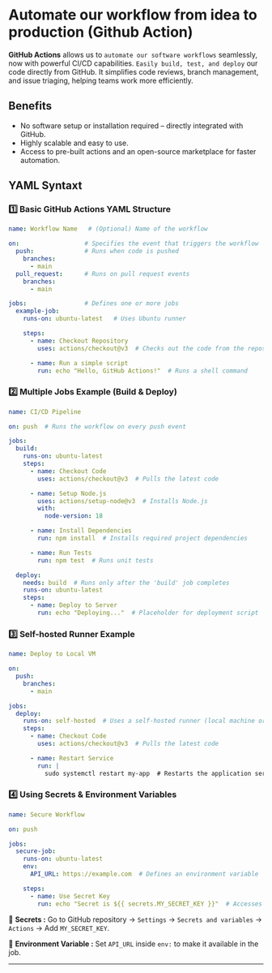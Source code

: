# Automate our workflow from idea to production (Github Action)

**GitHub Actions** allows us to `automate our software workflows` seamlessly, now with powerful CI/CD capabilities. `Easily build, test, and deploy` our code directly from GitHub.
It simplifies code reviews, branch management, and issue triaging, helping teams work more efficiently.

## Benefits 
- No software setup or installation required – directly integrated with GitHub.
- Highly scalable and easy to use.
- Access to pre-built actions and an open-source marketplace for faster automation.

## YAML Syntaxt
### 1️⃣ Basic GitHub Actions YAML Structure
```yml
name: Workflow Name   # (Optional) Name of the workflow

on:                  # Specifies the event that triggers the workflow
  push:              # Runs when code is pushed
    branches:  
      - main  
  pull_request:      # Runs on pull request events
    branches:  
      - main  

jobs:                # Defines one or more jobs
  example-job:  
    runs-on: ubuntu-latest   # Uses Ubuntu runner

    steps:  
      - name: Checkout Repository  
        uses: actions/checkout@v3  # Checks out the code from the repository

      - name: Run a simple script  
        run: echo "Hello, GitHub Actions!"  # Runs a shell command

```
### 2️⃣ Multiple Jobs Example (Build & Deploy)

```yml
name: CI/CD Pipeline  

on: push  # Runs the workflow on every push event

jobs:  
  build:  
    runs-on: ubuntu-latest  
    steps:  
      - name: Checkout Code  
        uses: actions/checkout@v3  # Pulls the latest code

      - name: Setup Node.js  
        uses: actions/setup-node@v3  # Installs Node.js
        with:  
          node-version: 18  

      - name: Install Dependencies  
        run: npm install  # Installs required project dependencies

      - name: Run Tests  
        run: npm test  # Runs unit tests

  deploy:  
    needs: build  # Runs only after the 'build' job completes  
    runs-on: ubuntu-latest  
    steps:  
      - name: Deploy to Server  
        run: echo "Deploying..."  # Placeholder for deployment script
```
### 3️⃣ Self-hosted Runner Example

```yml
name: Deploy to Local VM  

on:  
  push:  
    branches:  
      - main  

jobs:  
  deploy:  
    runs-on: self-hosted  # Uses a self-hosted runner (local machine or VM)
    steps:  
      - name: Checkout Code  
        uses: actions/checkout@v3  # Pulls the latest code

      - name: Restart Service  
        run: |  
          sudo systemctl restart my-app  # Restarts the application service
```
### 4️⃣ Using Secrets & Environment Variables

```yml
name: Secure Workflow  

on: push  

jobs:  
  secure-job:  
    runs-on: ubuntu-latest  
    env:  
      API_URL: https://example.com  # Defines an environment variable

    steps:  
      - name: Use Secret Key  
        run: echo "Secret is ${{ secrets.MY_SECRET_KEY }}"  # Accesses a secret key securely
```

🔹 **Secrets :** Go to GitHub repository → `Settings` → `Secrets and variables` → `Actions` → Add `MY_SECRET_KEY`.

🔹 **Environment Variable :** Set `API_URL` inside `env:` to make it available in the job.

--- 